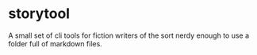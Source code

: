 storytool
=========

A small set of cli tools for fiction writers of the sort nerdy enough to use a folder full of markdown files.

